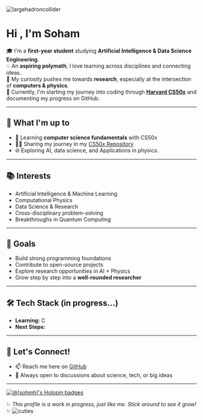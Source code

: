 ![largehadroncollider](https://media0.giphy.com/media/v1.Y2lkPTc5MGI3NjExOWJyeHFsdjBoZmI3cGM4eGd3ODB0dHAwMWprb2Q5OWxuYmZ1bW1uYyZlcD12MV9pbnRlcm5hbF9naWZfYnlfaWQmY3Q9Zw/obT4MfCI9FLuU/giphy.gif)
# Hi , I'm Soham  

🎓 I'm a **first-year student** studying **Artificial Intelligence & Data Science Engineering**.  
💡 An **aspiring polymath**, I love learning across disciplines and connecting ideas.  
🔭 My curiosity pushes me towards **research**, especially at the intersection of **computers & physics**.  
🌱 Currently, I'm starting my journey into coding through **[Harvard CS50x](https://cs50.harvard.edu/x/)** and documenting my progress on GitHub.  

---

## 🚀 What I'm up to
- 📘 Learning **computer science fundamentals** with CS50x  
- 🧑‍💻 Sharing my journey in my [CS50x Repository](https://github.com/sohmh/CS50x-progress)  
- 🌐 Exploring AI, data science, and Applications in physics.

---

## 📚 Interests
- Artificial Intelligence & Machine Learning  
- Computational Physics  
- Data Science & Research  
- Cross-disciplinary problem-solving
- Breakthroughs in Quantum Computing

---

## 🌟 Goals
- Build strong programming foundations  
- Contribute to open-source projects  
- Explore research opportunities in AI + Physics  
- Grow step by step into a **well-rounded researcher**  

---

## 🛠️ Tech Stack (in progress...)
- **Learning:** C 
- **Next Steps:** 

---

## 🤝 Let's Connect!
- 📫 Reach me here on [GitHub](https://github.com/sohmh)  
- 💭 Always open to discussions about science, tech, or big ideas  

---
[![@[sohmh]'s Holopin badges](https://holopin.me/sohmh)](https://holopin.io/@sohmh)

✨ *This profile is a work in progress, just like me. Stick around to see it grow!* ✨
![cuties](https://media2.giphy.com/media/v1.Y2lkPTc5MGI3NjExNXd3OXR5dG0wOWwwbHl6Y2Y4MDZ6Ymh0ZzduaGYzMjB3bTlveXQ4bCZlcD12MV9pbnRlcm5hbF9naWZfYnlfaWQmY3Q9Zw/hO58ejrIKFIkw/giphy.gif)


